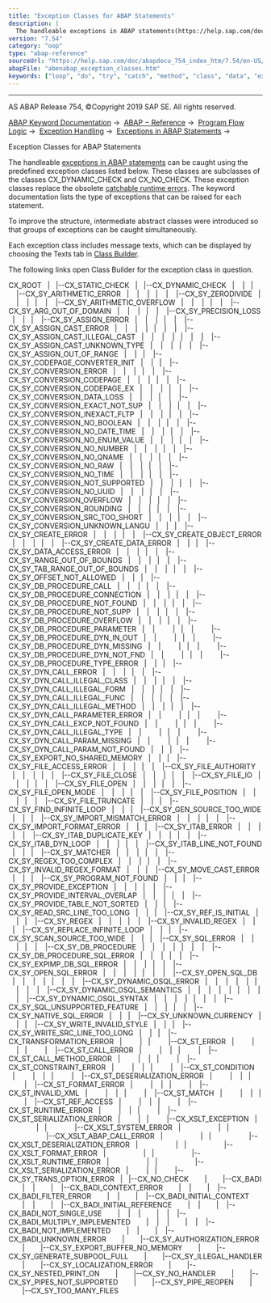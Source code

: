 ```yaml
---
title: "Exception Classes for ABAP Statements"
description: |
  The handleable exceptions in ABAP statements(https://help.sap.com/doc/abapdocu_754_index_htm/7.54/en-US/abenabap_language_exceptions.htm) can be caught using the predefined exception classes listed below. These classes are subclasses of the classes CX_DYNAMIC_CHECK and CX_NO_CHECK. These excep
version: "7.54"
category: "oop"
type: "abap-reference"
sourceUrl: "https://help.sap.com/doc/abapdocu_754_index_htm/7.54/en-US/abenabap_exception_classes.htm"
abapFile: "abenabap_exception_classes.htm"
keywords: ["loop", "do", "try", "catch", "method", "class", "data", "exception-handling", "abenabap", "exception", "classes"]
---
```


* * *

AS ABAP Release 754, ©Copyright 2019 SAP SE. All rights reserved.

[ABAP Keyword Documentation](https://help.sap.com/doc/abapdocu_754_index_htm/7.54/en-US/abenabap.htm) →  [ABAP − Reference](https://help.sap.com/doc/abapdocu_754_index_htm/7.54/en-US/abenabap_reference.htm) →  [Program Flow Logic](https://help.sap.com/doc/abapdocu_754_index_htm/7.54/en-US/abenabap_flow_logic.htm) →  [Exception Handling](https://help.sap.com/doc/abapdocu_754_index_htm/7.54/en-US/abenabap_exceptions.htm) →  [Exceptions in ABAP Statements](https://help.sap.com/doc/abapdocu_754_index_htm/7.54/en-US/abenabap_language_exceptions.htm) → 

Exception Classes for ABAP Statements

The handleable [exceptions in ABAP statements](https://help.sap.com/doc/abapdocu_754_index_htm/7.54/en-US/abenabap_language_exceptions.htm) can be caught using the predefined exception classes listed below. These classes are subclasses of the classes CX\_DYNAMIC\_CHECK and CX\_NO\_CHECK. These exception classes replace the obsolete [catchable runtime errors](https://help.sap.com/doc/abapdocu_754_index_htm/7.54/en-US/abencatchable_runtime_error_glosry.htm "Glossary Entry"). The keyword documentation lists the type of exceptions that can be raised for each statement.

To improve the structure, intermediate abstract classes were introduced so that groups of exceptions can be caught simultaneously.

Each exception class includes message texts, which can be displayed by choosing the Texts tab in [Class Builder](https://help.sap.com/doc/abapdocu_754_index_htm/7.54/en-US/abenclass_builder_glosry.htm "Glossary Entry").

The following links open Class Builder for the exception class in question.

CX\_ROOT
  |
  |--CX\_STATIC\_CHECK
  |
  |--CX\_DYNAMIC\_CHECK
  |    |
  |    |--CX\_SY\_ARITHMETIC\_ERROR
  |    |    |
  |    |    |--CX\_SY\_ZERODIVIDE
  |    |    |
  |    |    |--CX\_SY\_ARITHMETIC\_OVERFLOW
  |    |    |
  |    |    |--CX\_SY\_ARG\_OUT\_OF\_DOMAIN
  |    |    |
  |    |    |--CX\_SY\_PRECISION\_LOSS
  |    |
  |    |--CX\_SY\_ASSIGN\_ERROR
  |    |    |
  |    |    |--CX\_SY\_ASSIGN\_CAST\_ERROR
  |    |    |    |
  |    |    |    |--CX\_SY\_ASSIGN\_CAST\_ILLEGAL\_CAST
  |    |    |    |
  |    |    |    |--CX\_SY\_ASSIGN\_CAST\_UNKNOWN\_TYPE
  |    |    |
  |    |    |--CX\_SY\_ASSIGN\_OUT\_OF\_RANGE
  |    |
  |    |--CX\_SY\_CODEPAGE\_CONVERTER\_INIT
  |    |
  |    |--CX\_SY\_CONVERSION\_ERROR
  |    |    |
  |    |    |--CX\_SY\_CONVERSION\_CODEPAGE
  |    |    |
  |    |    |--CX\_SY\_CONVERSION\_CODEPAGE\_EX
  |    |    |
  |    |    |--CX\_SY\_CONVERSION\_DATA\_LOSS
  |    |    |
  |    |    |--CX\_SY\_CONVERSION\_EXACT\_NOT\_SUP
  |    |    |
  |    |    |--CX\_SY\_CONVERSION\_INEXACT\_FLTP
  |    |    |
  |    |    |--CX\_SY\_CONVERSION\_NO\_BOOLEAN
  |    |    |
  |    |    |--CX\_SY\_CONVERSION\_NO\_DATE\_TIME
  |    |    |
  |    |    |--CX\_SY\_CONVERSION\_NO\_ENUM\_VALUE
  |    |    |
  |    |    |--CX\_SY\_CONVERSION\_NO\_NUMBER
  |    |    |
  |    |    |--CX\_SY\_CONVERSION\_NO\_QNAME
  |    |    |
  |    |    |--CX\_SY\_CONVERSION\_NO\_RAW
  |    |    |
  |    |    |--CX\_SY\_CONVERSION\_NO\_TIME
  |    |    |
  |    |    |--CX\_SY\_CONVERSION\_NOT\_SUPPORTED
  |    |    |
  |    |    |--CX\_SY\_CONVERSION\_NO\_UUID
  |    |    |
  |    |    |--CX\_SY\_CONVERSION\_OVERFLOW
  |    |    |
  |    |    |--CX\_SY\_CONVERSION\_ROUNDING
  |    |    |
  |    |    |--CX\_SY\_CONVERSION\_SRC\_TOO\_SHORT
  |    |    |
  |    |    |--CX\_SY\_CONVERSION\_UNKNOWN\_LANGU
  |    |
  |    |--CX\_SY\_CREATE\_ERROR
  |    |    |
  |    |    |--CX\_SY\_CREATE\_OBJECT\_ERROR
  |    |    |
  |    |    |--CX\_SY\_CREATE\_DATA\_ERROR
  |    |
  |    |--CX\_SY\_DATA\_ACCESS\_ERROR
  |    |    |
  |    |    |--CX\_SY\_RANGE\_OUT\_OF\_BOUNDS
  |    |    |
  |    |    |--CX\_SY\_TAB\_RANGE\_OUT\_OF\_BOUNDS
  |    |    |
  |    |    |--CX\_SY\_OFFSET\_NOT\_ALLOWED
  |    |
  |    |--CX\_SY\_DB\_PROCEDURE\_CALL
  |    |    |
  |    |    |--CX\_SY\_DB\_PROCEDURE\_CONNECTION
  |    |    |
  |    |    |--CX\_SY\_DB\_PROCEDURE\_NOT\_FOUND
  |    |    |
  |    |    |--CX\_SY\_DB\_PROCEDURE\_NOT\_SUPP
  |    |    |
  |    |    |--CX\_SY\_DB\_PROCEDURE\_OVERFLOW
  |    |    |
  |    |    |--CX\_SY\_DB\_PROCEDURE\_PARAMETER
  |    |         |
  |    |         |--CX\_SY\_DB\_PROCEDURE\_DYN\_IN\_OUT
  |    |         |
  |    |         |--CX\_SY\_DB\_PROCEDURE\_DYN\_MISSING
  |    |         |
  |    |         |--CX\_SY\_DB\_PROCEDURE\_DYN\_NOT\_FND
  |    |         |
  |    |         |--CX\_SY\_DB\_PROCEDURE\_TYPE\_ERROR
  |    |
  |    |--CX\_SY\_DYN\_CALL\_ERROR
  |    |    |
  |    |    |--CX\_SY\_DYN\_CALL\_ILLEGAL\_CLASS
  |    |    |
  |    |    |--CX\_SY\_DYN\_CALL\_ILLEGAL\_FORM
  |    |    |
  |    |    |--CX\_SY\_DYN\_CALL\_ILLEGAL\_FUNC
  |    |    |
  |    |    |--CX\_SY\_DYN\_CALL\_ILLEGAL\_METHOD
  |    |    |
  |    |    |--CX\_SY\_DYN\_CALL\_PARAMETER\_ERROR
  |    |         |
  |    |         |--CX\_SY\_DYN\_CALL\_EXCP\_NOT\_FOUND
  |    |         |
  |    |         |--CX\_SY\_DYN\_CALL\_ILLEGAL\_TYPE
  |    |         |
  |    |         |--CX\_SY\_DYN\_CALL\_PARAM\_MISSING
  |    |         |
  |    |         |--CX\_SY\_DYN\_CALL\_PARAM\_NOT\_FOUND
  |    |
  |    |--CX\_SY\_EXPORT\_NO\_SHARED\_MEMORY
  |    |
  |    |--CX\_SY\_FILE\_ACCESS\_ERROR
  |    |    |
  |    |    |--CX\_SY\_FILE\_AUTHORITY
  |    |    |
  |    |    |--CX\_SY\_FILE\_CLOSE
  |    |    |
  |    |    |--CX\_SY\_FILE\_IO
  |    |    |
  |    |    |--CX\_SY\_FILE\_OPEN
  |    |    |
  |    |    |--CX\_SY\_FILE\_OPEN\_MODE
  |    |    |
  |    |    |--CX\_SY\_FILE\_POSITION
  |    |    |
  |    |    |--CX\_SY\_FILE\_TRUNCATE
  |    |
  |    |--CX\_SY\_FIND\_INFINITE\_LOOP
  |    |
  |    |--CX\_SY\_GEN\_SOURCE\_TOO\_WIDE
  |    |
  |    |--CX\_SY\_IMPORT\_MISMATCH\_ERROR
  |    |    |
  |    |    |--CX\_SY\_IMPORT\_FORMAT\_ERROR
  |    |
  |    |--CX\_SY\_ITAB\_ERROR
  |    |    |
  |    |    |--CX\_SY\_ITAB\_DUPLICATE\_KEY
  |    |    |
  |    |    |--CX\_SY\_ITAB\_DYN\_LOOP
  |    |    |
  |    |    |--CX\_SY\_ITAB\_LINE\_NOT\_FOUND
  |    |
  |    |--CX\_SY\_MATCHER
  |    |    |
  |    |    |--CX\_SY\_REGEX\_TOO\_COMPLEX
  |    |    |
  |    |    |--CX\_SY\_INVALID\_REGEX\_FORMAT
  |    |
  |    |--CX\_SY\_MOVE\_CAST\_ERROR
  |    |
  |    |--CX\_SY\_PROGRAM\_NOT\_FOUND
  |    |
  |    |--CX\_SY\_PROVIDE\_EXCEPTION
  |    |    |
  |    |    |--CX\_SY\_PROVIDE\_INTERVAL\_OVERLAP
  |    |    |
  |    |    |--CX\_SY\_PROVIDE\_TABLE\_NOT\_SORTED
  |    |
  |    |--CX\_SY\_READ\_SRC\_LINE\_TOO\_LONG
  |    |
  |    |--CX\_SY\_REF\_IS\_INITIAL
  |    |
  |    |--CX\_SY\_REGEX
  |    |    |
  |    |    |--CX\_SY\_INVALID\_REGEX
  |    |
  |    |--CX\_SY\_REPLACE\_INFINITE\_LOOP
  |    |
  |    |--CX\_SY\_SCAN\_SOURCE\_TOO\_WIDE
  |    |
  |    |--CX\_SY\_SQL\_ERROR
  |    |    |
  |    |    |--CX\_SY\_DB\_PROCEDURE
  |    |    |    |
  |    |    |    |--CX\_SY\_DB\_PROCEDURE\_SQL\_ERROR
  |    |    |
  |    |    |--CX\_SY\_EXPIMP\_DB\_SQL\_ERROR
  |    |    |
  |    |    |--CX\_SY\_OPEN\_SQL\_ERROR
  |    |    |    |
  |    |    |    |--CX\_SY\_OPEN\_SQL\_DB
  |    |    |    |
  |    |    |    |--CX\_SY\_DYNAMIC\_OSQL\_ERROR
  |    |    |    |    |
  |    |    |    |    |--CX\_SY\_DYNAMIC\_OSQL\_SEMANTICS
  |    |    |    |    |
  |    |    |    |    |--CX\_SY\_DYNAMIC\_OSQL\_SYNTAX
  |    |    |    |
  |    |    |    |--CX\_SY\_SQL\_UNSUPPORTED\_FEATURE
  |    |    |
  |    |    |--CX\_SY\_NATIVE\_SQL\_ERROR
  |    |
  |    |--CX\_SY\_UNKNOWN\_CURRENCY
  |    |
  |    |--CX\_SY\_WRITE\_INVALID\_STYLE
  |    |
  |    |--CX\_SY\_WRITE\_SRC\_LINE\_TOO\_LONG
  |    |
  |    |--CX\_TRANSFORMATION\_ERROR
  |         |
  |         |--CX\_ST\_ERROR
  |         |    |
  |         |    |--CX\_ST\_CALL\_ERROR
  |         |    |
  |         |    |--CX\_ST\_CALL\_METHOD\_ERROR
  |         |    |
  |         |    |--CX\_ST\_CONSTRAINT\_ERROR
  |         |    |
  |         |    |--CX\_ST\_CONDITION
  |         |    |
  |         |    |--CX\_ST\_DESERIALIZATION\_ERROR
  |         |    |
  |         |    |--CX\_ST\_FORMAT\_ERROR
  |         |    |
  |         |    |--CX\_ST\_INVALID\_XML
  |         |    |
  |         |    |--CX\_ST\_MATCH
  |         |    |
  |         |    |--CX\_ST\_REF\_ACCESS
  |         |    |
  |         |    |--CX\_ST\_RUNTIME\_ERROR
  |         |    |
  |         |    |--CX\_ST\_SERIALIZATION\_ERROR
  |         |
  |         |--CX\_XSLT\_EXCEPTION
  |              |
  |              |--CX\_XSLT\_SYSTEM\_ERROR
  |                   |
  |                   |--CX\_XSLT\_ABAP\_CALL\_ERROR
  |                   |
  |                   |--CX\_XSLT\_DESERIALIZATION\_ERROR
  |                   |
  |                   |--CX\_XSLT\_FORMAT\_ERROR
  |                   |
  |                   |--CX\_XSLT\_RUNTIME\_ERROR
  |                   |
  |                   |--CX\_XSLT\_SERIALIZATION\_ERROR
  |         |
  |         |--CX\_SY\_TRANS\_OPTION\_ERROR
  |
  |--CX\_NO\_CHECK
       |
       |--CX\_BADI
       |    |
       |    |--CX\_BADI\_CONTEXT\_ERROR
       |    |
       |    |--CX\_BADI\_FILTER\_ERROR
       |    |
       |    |--CX\_BADI\_INITIAL\_CONTEXT
       |    |
       |    |--CX\_BADI\_INITIAL\_REFERENCE
       |    |
       |    |--CX\_BADI\_NOT\_SINGLE\_USE
       |    |    |
       |    |    |--CX\_BADI\_MULTIPLY\_IMPLEMENTED
       |    |    |
       |    |    |--CX\_BADI\_NOT\_IMPLEMENTED
       |    |
       |    |--CX\_BADI\_UNKNOWN\_ERROR
       |
       |--CX\_SY\_AUTHORIZATION\_ERROR
       |
       |--CX\_SY\_EXPORT\_BUFFER\_NO\_MEMORY
       |
       |--CX\_SY\_GENERATE\_SUBPOOL\_FULL
       |
       |--CX\_SY\_ILLEGAL\_HANDLER
       |
       |--CX\_SY\_LOCALIZATION\_ERROR
       |
       |--CX\_SY\_NESTED\_PRINT\_ON
       |
       |--CX\_SY\_NO\_HANDLER
       |
       |--CX\_SY\_PIPES\_NOT\_SUPPORTED
       |
       |--CX\_SY\_PIPE\_REOPEN
       |
       |--CX\_SY\_TOO\_MANY\_FILES